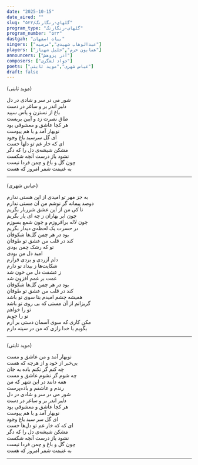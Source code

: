 ```yaml
---
date: "2025-10-15"
date_aired: ""
slug: "گلهای-رنگارنگ/۵۲۳"
program_type: "گلهای-رنگارنگ"
program_number: "۵۲۳"
dastgah: "بیات اصفهان"
singers: ["عبدالوهاب شهیدی","مرضیه"]
players: ["همایون خرم","جلیل شهناز"]
announcers: ["آذر پژوهش"]
composers: ["جواد لشگری"]
poets: ["عباس شهری","موید ثابتی"] 
draft: false
---
```


(موید ثابتی)

شور می در سر و شادی در دل  
دلبر اندر بر و ساغر در دست  
باغ از نسترن و یاس سپید  
طاق نصرت زد و آیین بربست  
هر کجا عاشق و معشوقی بود  
نوبهار آمد و با هم پیوست  
ای گل سرسبد باغ وجود  
ای که خار غم تو دلها خست  
مشکن شیشه‌ی دل را که دگر  
نشود باز درست آنچه شکست  
چون گل و باغ و چمن فردا نیست  
به غنیمت شمر امروز که هست  

---

(عباس شهری)

به جز مهر تو امیدی از این هستی ندارم  
دوصد پیمانه گر نوشم من آن مستی ندارم  
تا کی من از این عشق شرربار بگریم  
چون ابر بهاران ز چه ای یار بگریم  
چون لاله برافروزم و چون شمع بسوزم  
در حسرت یک لحظه‌ی دیدار بگریم  
بود در هر چمن گل‌ها شکوفان  
کند در قلب من عشق تو طوفان  
تو که رشک چمن بودی  
امید دل من بودی  
دلم آزردی و بردی قرارم  
شکایت‌ها ز بیداد تو دارم  
ز عشقت دل من خون شد  
غمت بر غمم افزون شد  
بود در هر چمن گل‌ها شکوفان  
کند در قلب من عشق تو طوفان  
همیشه چشم امیدم بتا سوی تو باشد  
گریزانم از آن مستی که بی روی تو باشد  
تو را خواهم  
تو را جویم  
مکن کاری که سوی آسمان دستی بر آرم  
بگویم با خدا رازی که من در سینه دارم

---

(موید ثابتی)

نوبهار آمد و من عاشق و مست  
بی‌خبر از خود و از هرچه که هست  
چه کنم گر نکنم باده به جان  
چه شوم گر نشوم عاشق و مست  
همه دانند در این شهر که من  
رندم و عاشقم و باده‌پرست  
شور می در سر و شادی در دل  
دلبر اندر بر و ساغر در دست  
هر کجا عاشق و معشوقی بود  
نوبهار آمد و با هم پیوست  
ای گل سر سبد باغ وجود  
ای که که خار غم تو دل‌ها خست  
مشکن شیشه‌ی دل را که دگر  
نشود باز درست آنچه شکست  
چون گل و باغ و چمن فردا نیست  
به غنیمت شمر امروز که هست

---